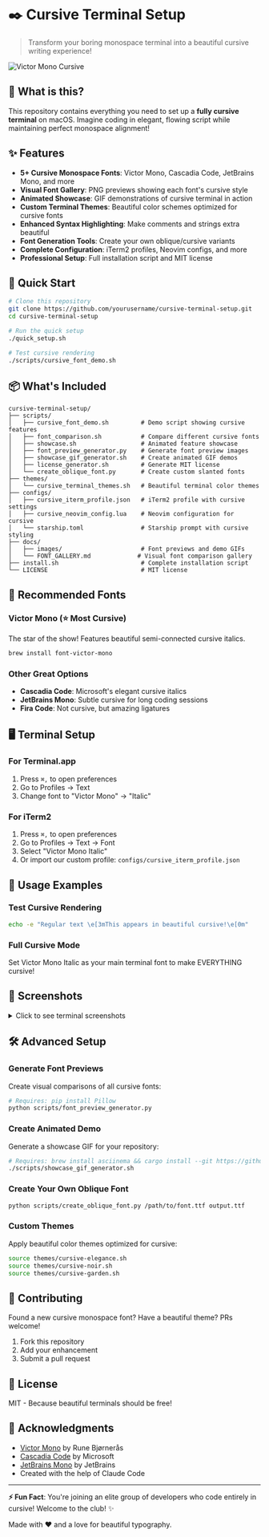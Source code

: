 # ✒️ Cursive Terminal Setup

> Transform your boring monospace terminal into a beautiful cursive writing experience!

![Victor Mono Cursive](https://raw.githubusercontent.com/rubjo/victor-mono/master/public/header.gif)

## 🎨 What is this?

This repository contains everything you need to set up a **fully cursive terminal** on macOS. Imagine coding in elegant, flowing script while maintaining perfect monospace alignment!

## ✨ Features

- **5+ Cursive Monospace Fonts**: Victor Mono, Cascadia Code, JetBrains Mono, and more
- **Visual Font Gallery**: PNG previews showing each font's cursive style
- **Animated Showcase**: GIF demonstrations of cursive terminal in action
- **Custom Terminal Themes**: Beautiful color schemes optimized for cursive fonts
- **Enhanced Syntax Highlighting**: Make comments and strings extra beautiful
- **Font Generation Tools**: Create your own oblique/cursive variants
- **Complete Configuration**: iTerm2 profiles, Neovim configs, and more
- **Professional Setup**: Full installation script and MIT license

## 🚀 Quick Start

```bash
# Clone this repository
git clone https://github.com/yourusername/cursive-terminal-setup.git
cd cursive-terminal-setup

# Run the quick setup
./quick_setup.sh

# Test cursive rendering
./scripts/cursive_font_demo.sh
```

## 📦 What's Included

```
cursive-terminal-setup/
├── scripts/
│   ├── cursive_font_demo.sh         # Demo script showing cursive features
│   ├── font_comparison.sh           # Compare different cursive fonts
│   ├── showcase.sh                  # Animated feature showcase
│   ├── font_preview_generator.py    # Generate font preview images
│   ├── showcase_gif_generator.sh    # Create animated GIF demos
│   ├── license_generator.sh         # Generate MIT license
│   └── create_oblique_font.py       # Create custom slanted fonts
├── themes/
│   └── cursive_terminal_themes.sh   # Beautiful terminal color themes
├── configs/
│   ├── cursive_iterm_profile.json   # iTerm2 profile with cursive settings
│   ├── cursive_neovim_config.lua    # Neovim configuration for cursive
│   └── starship.toml                # Starship prompt with cursive styling
├── docs/
│   ├── images/                      # Font previews and demo GIFs
│   └── FONT_GALLERY.md             # Visual font comparison gallery
├── install.sh                       # Complete installation script
└── LICENSE                          # MIT license
```

## 🎯 Recommended Fonts

### Victor Mono (⭐ Most Cursive)
The star of the show! Features beautiful semi-connected cursive italics.
```bash
brew install font-victor-mono
```

### Other Great Options
- **Cascadia Code**: Microsoft's elegant cursive italics
- **JetBrains Mono**: Subtle cursive for long coding sessions
- **Fira Code**: Not cursive, but amazing ligatures

## 🖥️ Terminal Setup

### For Terminal.app
1. Press `⌘,` to open preferences
2. Go to Profiles → Text
3. Change font to "Victor Mono" → "Italic"

### For iTerm2
1. Press `⌘,` to open preferences
2. Go to Profiles → Text → Font
3. Select "Victor Mono Italic"
4. Or import our custom profile: `configs/cursive_iterm_profile.json`

## 🌈 Usage Examples

### Test Cursive Rendering
```bash
echo -e "Regular text \e[3mThis appears in beautiful cursive!\e[0m"
```

### Full Cursive Mode
Set Victor Mono Italic as your main terminal font to make EVERYTHING cursive!

## 📸 Screenshots

<details>
<summary>Click to see terminal screenshots</summary>

### Code Comments in Cursive
```javascript
// This comment appears in beautiful flowing script
const message = "Even strings can be cursive!";
```

### Git Output
Git commands show metadata in elegant cursive italics.

### Man Pages
Manual pages render with cursive emphasis for readability.

</details>

## 🛠️ Advanced Setup

### Generate Font Previews
Create visual comparisons of all cursive fonts:
```bash
# Requires: pip install Pillow
python scripts/font_preview_generator.py
```

### Create Animated Demo
Generate a showcase GIF for your repository:
```bash
# Requires: brew install asciinema && cargo install --git https://github.com/asciinema/agg
./scripts/showcase_gif_generator.sh
```

### Create Your Own Oblique Font
```bash
python scripts/create_oblique_font.py /path/to/font.ttf output.ttf
```

### Custom Themes
Apply beautiful color themes optimized for cursive:
```bash
source themes/cursive-elegance.sh
source themes/cursive-noir.sh
source themes/cursive-garden.sh
```

## 🤝 Contributing

Found a new cursive monospace font? Have a beautiful theme? PRs welcome!

1. Fork this repository
2. Add your enhancement
3. Submit a pull request

## 📝 License

MIT - Because beautiful terminals should be free!

## 🙏 Acknowledgments

- [Victor Mono](https://rubjo.github.io/victor-mono/) by Rune Bjørnerås
- [Cascadia Code](https://github.com/microsoft/cascadia-code) by Microsoft
- [JetBrains Mono](https://www.jetbrains.com/lp/mono/) by JetBrains
- Created with the help of Claude Code

---

**⚡ Fun Fact**: You're joining an elite group of developers who code entirely in cursive! Welcome to the club! ✨

Made with ❤️ and a love for beautiful typography.